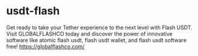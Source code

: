 # usdt-flash
Get ready to take your Tether experience to the next level with Flash USDT. Visit GLOBALFLASHCO today and discover the power of innovative software like atomic flash usdt, flash usdt wallet, and flash usdt software free! https://globalflashco.com/
